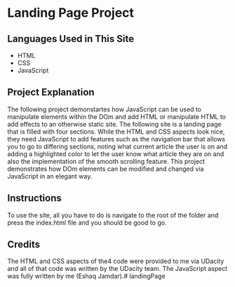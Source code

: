 # Landing Page Project

## Languages Used in This Site
* HTML
* CSS
* JavaScript

## Project Explanation

The following project demonstartes how JavaScript can be used to manipulate elements within the DOm and add HTML or manipulate HTML to add effects to an otherwise static site. The following site is a landing page that is filled with four sections. While the HTML and CSS aspects look nice, they need JavaScript to add features such as the navigation bar that allows you to go to differing sections, noting what current article the user is on and adding a highlighted color to let the user know what article they are on and also the implementation of the smooth scrolling feature. This project demonstrates how DOm elements can be modified and changed via JavaScript in an elegant way.

## Instructions
To use the site, all you have to do is navigate to the root of the folder and press the index.html file and you should be good to go. 

## Credits
The HTML and CSS aspects of the4 code were provided to me via UDacity and all of that code was written by the UDacity team. The JavaScript aspect was fully written by me (Eshaq Jamdar).#   l a n d i n g P a g e  
 